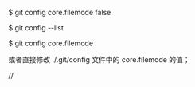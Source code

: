 $ git config core.filemode false

$ git config --list

$ git config core.filemode


或者直接修改 ./.git/config 文件中的 core.filemode 的值；

//
